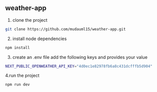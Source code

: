 ## weather-app

1. clone the project

```bash
git clone https://github.com/mudauml15/weather-app.git
```

2. install node dependencies

```bash
npm install
```

3. create an .env file add the following keys and provides your value

```bash
NEXT_PUBLIC_OPENWEATHER_API_KEY="4d0ec1e82978fb6a8c431dcfffb5d904"
```

4.run the project

```bash
npm run dev
```
